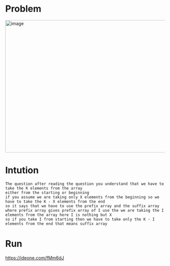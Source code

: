 # Problem 
<img width="757" height="418" alt="image" src="https://github.com/user-attachments/assets/abfb5595-4981-4525-8865-75ff8438083c" />

# Intution
```
The question after reading the question you understand that we have to take the K elements from the array
either from the starting or beginning
if you assume we are taking only X elements from the beginning so we have to take the K - X elements from the end
so it says that we have to use the prefix array and the suffix array
where prefix array gives prefix array of I use the we are taking the I elements from the array here I is nothing but X
so if you take I from starting then we have to take only the K - I elements from the end that means suffix array
```

# Run
https://ideone.com/fMm6dJ


